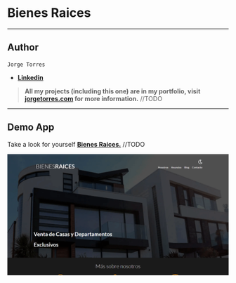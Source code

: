# **Bienes Raices**

---

## **Author**

    Jorge Torres

* **[Linkedin](https://www.linkedin.com/in/jorge-torres8/ "jorge-torres8")**

> **All my projects (including this one) are in my portfolio, visit [jorgetorres.com](https://www.holajorge.com "Portfolio") for more information.** //TODO

---

## **Demo App**

Take a look for yourself **[Bienes Raices.](https://demobienesraicesjorgetorres.netlify.app/ "Deployment Bienes Raices")** //TODO

![Bienes Raices image](public/imagenes/readme/BienesRaices.png "BienesRaices Preview")
